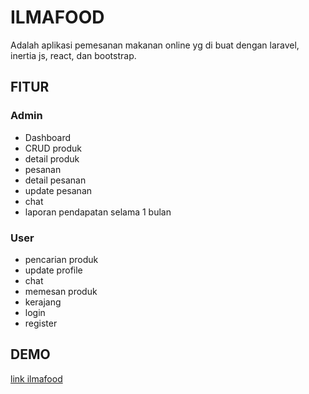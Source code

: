 # ILMAFOOD

Adalah aplikasi pemesanan makanan online yg di buat dengan laravel, inertia js, react, dan bootstrap.

## FITUR

### Admin

- Dashboard
- CRUD produk
- detail produk
- pesanan
- detail pesanan
- update pesanan
- chat
- laporan pendapatan selama 1 bulan

### User

- pencarian produk
- update profile
- chat
- memesan produk
- kerajang
- login
- register

## DEMO

[link ilmafood](https://ilmafood.000webhostapp.com/)
